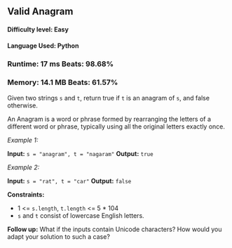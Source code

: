 ## Valid Anagram

#### **Difficulty level:** Easy

#### **Language Used:** Python

### Runtime: 17 ms **Beats: 98.68%**
### Memory: 14.1 MB **Beats: 61.57%**

Given two strings `s` and `t`, return true if `t` is an anagram of `s`, and false otherwise.

An Anagram is a word or phrase formed by rearranging the letters of a different word or phrase, typically using all the original letters exactly once.

*Example 1:*

**Input:** `s = "anagram", t = "nagaram"`
**Output:** `true`

*Example 2:*

**Input:** `s = "rat", t = "car"`
**Output:** `false`

**Constraints:**

- 1 <= `s.length`, `t.length` <= 5 * 104
- `s` and `t` consist of lowercase English letters.

**Follow up:** What if the inputs contain Unicode characters? How would you adapt your solution to such a case?
